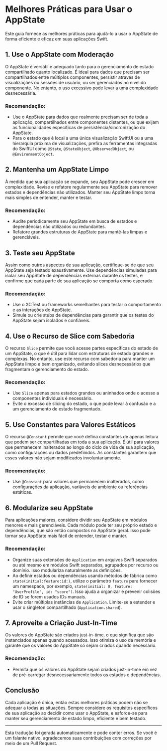 # Melhores Práticas para Usar o AppState

Este guia fornece as melhores práticas para ajudá-lo a usar o AppState de forma eficiente e eficaz em suas aplicações Swift.

## 1. Use o AppState com Moderação

O AppState é versátil e adequado tanto para o gerenciamento de estado compartilhado quanto localizado. É ideal para dados que precisam ser compartilhados entre múltiplos componentes, persistir através de visualizações ou sessões de usuário, ou ser gerenciados no nível do componente. No entanto, o uso excessivo pode levar a uma complexidade desnecessária.

### Recomendação:
- Use o AppState para dados que realmente precisam ser de toda a aplicação, compartilhados entre componentes distantes, ou que exijam as funcionalidades específicas de persistência/sincronização do AppState.
- Para o estado que é local a uma única visualização SwiftUI ou a uma hierarquia próxima de visualizações, prefira as ferramentas integradas do SwiftUI como `@State`, `@StateObject`, `@ObservedObject`, ou `@EnvironmentObject`.

## 2. Mantenha um AppState Limpo

À medida que sua aplicação se expande, seu AppState pode crescer em complexidade. Revise e refatore regularmente seu AppState para remover estados e dependências não utilizados. Manter seu AppState limpo torna mais simples de entender, manter e testar.

### Recomendação:
- Audite periodicamente seu AppState em busca de estados e dependências não utilizados ou redundantes.
- Refatore grandes estruturas de AppState para mantê-las limpas e gerenciáveis.

## 3. Teste seu AppState

Assim como outros aspectos de sua aplicação, certifique-se de que seu AppState seja testado exaustivamente. Use dependências simuladas para isolar seu AppState de dependências externas durante os testes, e confirme que cada parte de sua aplicação se comporta como esperado.

### Recomendação:
- Use o XCTest ou frameworks semelhantes para testar o comportamento e as interações do AppState.
- Simule ou crie stubs de dependências para garantir que os testes do AppState sejam isolados e confiáveis.

## 4. Use o Recurso de Slice com Sabedoria

O recurso `Slice` permite que você acesse partes específicas do estado de um AppState, o que é útil para lidar com estruturas de estado grandes e complexas. No entanto, use este recurso com sabedoria para manter um AppState limpo e bem organizado, evitando slices desnecessários que fragmentam o gerenciamento do estado.

### Recomendação:
- Use `Slice` apenas para estados grandes ou aninhados onde o acesso a componentes individuais é necessário.
- Evite o excesso de slicing do estado, o que pode levar à confusão e a um gerenciamento de estado fragmentado.

## 5. Use Constantes para Valores Estáticos

O recurso `@Constant` permite que você defina constantes de apenas leitura que podem ser compartilhadas em toda a sua aplicação. É útil para valores que permanecem inalterados ao longo do ciclo de vida de sua aplicação, como configurações ou dados predefinidos. As constantes garantem que esses valores não sejam modificados involuntariamente.

### Recomendação:
- Use `@Constant` para valores que permanecem inalterados, como configurações da aplicação, variáveis de ambiente ou referências estáticas.

## 6. Modularize seu AppState

Para aplicações maiores, considere dividir seu AppState em módulos menores e mais gerenciáveis. Cada módulo pode ter seu próprio estado e dependências, que são então compostos no AppState geral. Isso pode tornar seu AppState mais fácil de entender, testar e manter.

### Recomendação:
- Organize suas extensões de `Application` em arquivos Swift separados ou até mesmo em módulos Swift separados, agrupados por recurso ou domínio. Isso modulariza naturalmente as definições.
- Ao definir estados ou dependências usando métodos de fábrica como `state(initial:feature:id:)`, utilize o parâmetro `feature` para fornecer um namespace, por exemplo, `state(initial: 0, feature: "UserProfile", id: "score")`. Isso ajuda a organizar e prevenir colisões de ID se forem usados IDs manuais.
- Evite criar múltiplas instâncias de `Application`. Limite-se a estender e usar o singleton compartilhado (`Application.shared`).

## 7. Aproveite a Criação Just-In-Time

Os valores do AppState são criados just-in-time, o que significa que são instanciados apenas quando acessados. Isso otimiza o uso da memória e garante que os valores do AppState só sejam criados quando necessário.

### Recomendação:
- Permita que os valores do AppState sejam criados just-in-time em vez de pré-carregar desnecessariamente todos os estados e dependências.

## Conclusão

Cada aplicação é única, então estas melhores práticas podem não se adequar a todas as situações. Sempre considere os requisitos específicos de sua aplicação ao decidir como usar o AppState, e esforce-se para manter seu gerenciamento de estado limpo, eficiente e bem testado.

---
Esta tradução foi gerada automaticamente e pode conter erros. Se você é um falante nativo, agradecemos suas contribuições com correções por meio de um Pull Request.
